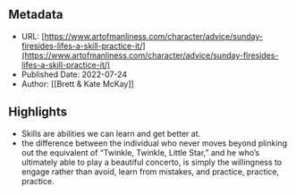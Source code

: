 ## Metadata
* URL: [https://www.artofmanliness.com/character/advice/sunday-firesides-lifes-a-skill-practice-it/](https://www.artofmanliness.com/character/advice/sunday-firesides-lifes-a-skill-practice-it/)
* Published Date: 2022-07-24
* Author: [[Brett &#38; Kate McKay]]

## Highlights
* Skills are abilities we can learn and get better at.
* the difference between the individual who never moves beyond plinking out the equivalent of “Twinkle, Twinkle, Little Star,” and he who’s ultimately able to play a beautiful concerto, is simply the willingness to engage rather than avoid, learn from mistakes, and practice, practice, practice.